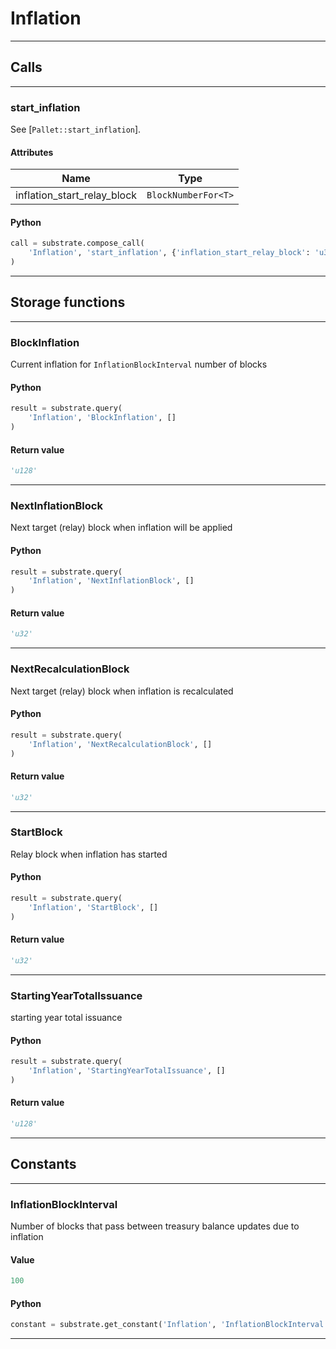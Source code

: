 
# Inflation

---------
## Calls

---------
### start_inflation
See [`Pallet::start_inflation`].
#### Attributes
| Name | Type |
| -------- | -------- | 
| inflation_start_relay_block | `BlockNumberFor<T>` | 

#### Python
```python
call = substrate.compose_call(
    'Inflation', 'start_inflation', {'inflation_start_relay_block': 'u32'}
)
```

---------
## Storage functions

---------
### BlockInflation
 Current inflation for `InflationBlockInterval` number of blocks

#### Python
```python
result = substrate.query(
    'Inflation', 'BlockInflation', []
)
```

#### Return value
```python
'u128'
```
---------
### NextInflationBlock
 Next target (relay) block when inflation will be applied

#### Python
```python
result = substrate.query(
    'Inflation', 'NextInflationBlock', []
)
```

#### Return value
```python
'u32'
```
---------
### NextRecalculationBlock
 Next target (relay) block when inflation is recalculated

#### Python
```python
result = substrate.query(
    'Inflation', 'NextRecalculationBlock', []
)
```

#### Return value
```python
'u32'
```
---------
### StartBlock
 Relay block when inflation has started

#### Python
```python
result = substrate.query(
    'Inflation', 'StartBlock', []
)
```

#### Return value
```python
'u32'
```
---------
### StartingYearTotalIssuance
 starting year total issuance

#### Python
```python
result = substrate.query(
    'Inflation', 'StartingYearTotalIssuance', []
)
```

#### Return value
```python
'u128'
```
---------
## Constants

---------
### InflationBlockInterval
 Number of blocks that pass between treasury balance updates due to inflation
#### Value
```python
100
```
#### Python
```python
constant = substrate.get_constant('Inflation', 'InflationBlockInterval')
```
---------